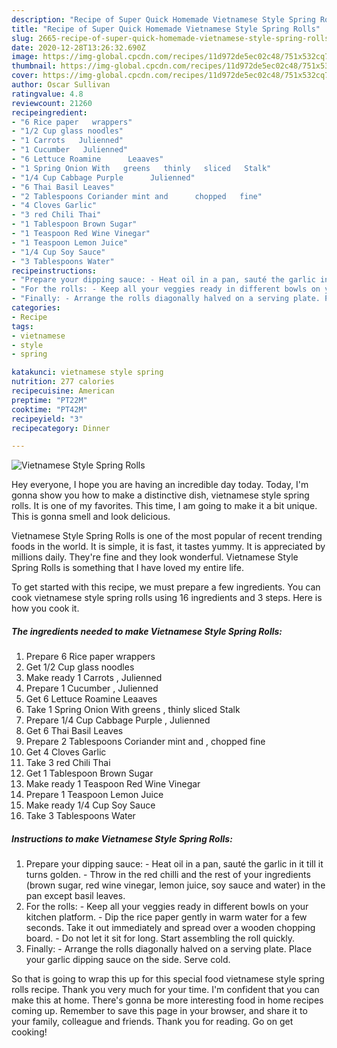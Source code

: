 ```yaml
---
description: "Recipe of Super Quick Homemade Vietnamese Style Spring Rolls"
title: "Recipe of Super Quick Homemade Vietnamese Style Spring Rolls"
slug: 2665-recipe-of-super-quick-homemade-vietnamese-style-spring-rolls
date: 2020-12-28T13:26:32.690Z
image: https://img-global.cpcdn.com/recipes/11d972de5ec02c48/751x532cq70/vietnamese-style-spring-rolls-recipe-main-photo.jpg
thumbnail: https://img-global.cpcdn.com/recipes/11d972de5ec02c48/751x532cq70/vietnamese-style-spring-rolls-recipe-main-photo.jpg
cover: https://img-global.cpcdn.com/recipes/11d972de5ec02c48/751x532cq70/vietnamese-style-spring-rolls-recipe-main-photo.jpg
author: Oscar Sullivan
ratingvalue: 4.8
reviewcount: 21260
recipeingredient:
- "6 Rice paper   wrappers"
- "1/2 Cup glass noodles"
- "1 Carrots   Julienned"
- "1 Cucumber   Julienned"
- "6 Lettuce Roamine      Leaaves"
- "1 Spring Onion With   greens   thinly   sliced   Stalk"
- "1/4 Cup Cabbage Purple      Julienned"
- "6 Thai Basil Leaves"
- "2 Tablespoons Coriander mint and      chopped   fine"
- "4 Cloves Garlic"
- "3 red Chili Thai"
- "1 Tablespoon Brown Sugar"
- "1 Teaspoon Red Wine Vinegar"
- "1 Teaspoon Lemon Juice"
- "1/4 Cup Soy Sauce"
- "3 Tablespoons Water"
recipeinstructions:
- "Prepare your dipping sauce: - Heat oil in a pan, sauté the garlic in it till it turns golden. - Throw in the red chilli and the rest of your ingredients (brown sugar, red wine vinegar, lemon juice, soy sauce and water) in the pan except basil leaves."
- "For the rolls: - Keep all your veggies ready in different bowls on your kitchen platform. - Dip the rice paper gently in warm water for a few seconds. Take it out immediately and spread over a wooden chopping board. - Do not let it sit for long. Start assembling the roll quickly."
- "Finally: - Arrange the rolls diagonally halved on a serving plate. Place your garlic dipping sauce on the side. Serve cold."
categories:
- Recipe
tags:
- vietnamese
- style
- spring

katakunci: vietnamese style spring 
nutrition: 277 calories
recipecuisine: American
preptime: "PT22M"
cooktime: "PT42M"
recipeyield: "3"
recipecategory: Dinner

---
```



![Vietnamese Style Spring Rolls](https://img-global.cpcdn.com/recipes/11d972de5ec02c48/751x532cq70/vietnamese-style-spring-rolls-recipe-main-photo.jpg)

Hey everyone, I hope you are having an incredible day today. Today, I'm gonna show you how to make a distinctive dish, vietnamese style spring rolls. It is one of my favorites. This time, I am going to make it a bit unique. This is gonna smell and look delicious.

Vietnamese Style Spring Rolls is one of the most popular of recent trending foods in the world. It is simple, it is fast, it tastes yummy. It is appreciated by millions daily. They're fine and they look wonderful. Vietnamese Style Spring Rolls is something that I have loved my entire life.




To get started with this recipe, we must prepare a few ingredients. You can cook vietnamese style spring rolls using 16 ingredients and 3 steps. Here is how you cook it.

<!--inarticleads1-->

##### The ingredients needed to make Vietnamese Style Spring Rolls:

1. Prepare 6 Rice paper   wrappers
1. Get 1/2 Cup glass noodles
1. Make ready 1 Carrots ,  Julienned
1. Prepare 1 Cucumber ,  Julienned
1. Get 6 Lettuce Roamine      Leaaves
1. Take 1 Spring Onion With   greens ,  thinly   sliced   Stalk
1. Prepare 1/4 Cup Cabbage Purple    ,  Julienned
1. Get 6 Thai Basil Leaves
1. Prepare 2 Tablespoons Coriander mint and    ,  chopped   fine
1. Get 4 Cloves Garlic
1. Take 3 red Chili Thai
1. Get 1 Tablespoon Brown Sugar
1. Make ready 1 Teaspoon Red Wine Vinegar
1. Prepare 1 Teaspoon Lemon Juice
1. Make ready 1/4 Cup Soy Sauce
1. Take 3 Tablespoons Water




<!--inarticleads2-->

##### Instructions to make Vietnamese Style Spring Rolls:

1. Prepare your dipping sauce: - Heat oil in a pan, sauté the garlic in it till it turns golden. - Throw in the red chilli and the rest of your ingredients (brown sugar, red wine vinegar, lemon juice, soy sauce and water) in the pan except basil leaves.
1. For the rolls: - Keep all your veggies ready in different bowls on your kitchen platform. - Dip the rice paper gently in warm water for a few seconds. Take it out immediately and spread over a wooden chopping board. - Do not let it sit for long. Start assembling the roll quickly.
1. Finally: - Arrange the rolls diagonally halved on a serving plate. Place your garlic dipping sauce on the side. Serve cold.




So that is going to wrap this up for this special food vietnamese style spring rolls recipe. Thank you very much for your time. I'm confident that you can make this at home. There's gonna be more interesting food in home recipes coming up. Remember to save this page in your browser, and share it to your family, colleague and friends. Thank you for reading. Go on get cooking!
